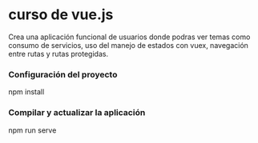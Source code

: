 # curso de vue.js
Crea una aplicación funcional de usuarios donde podras ver temas como consumo de servicios, uso del manejo de estados con vuex,
navegación entre rutas y rutas protegidas.

### Configuración del proyecto
npm install

### Compilar y actualizar la aplicación
npm run serve

